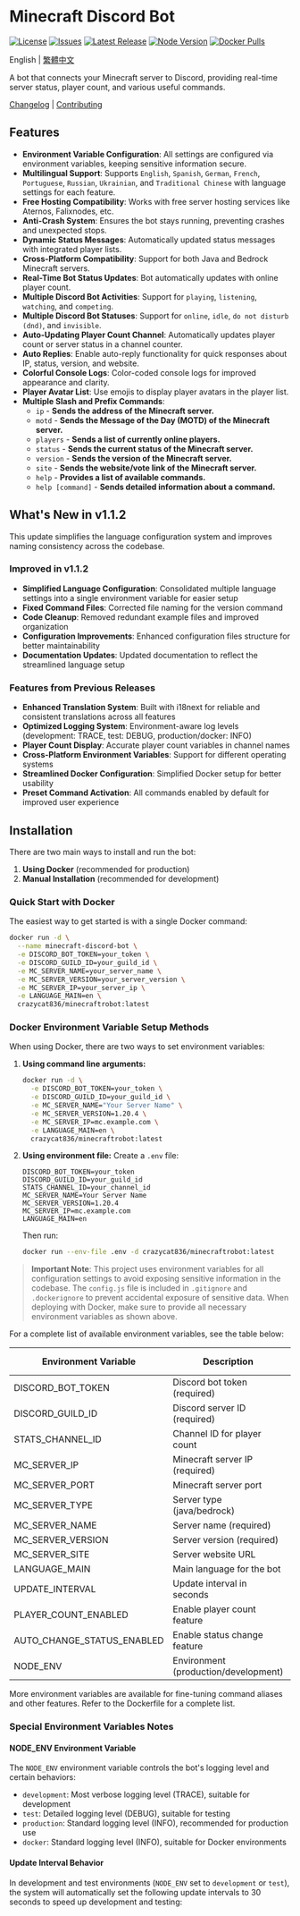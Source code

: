 # Minecraft Discord Bot

[![License](https://img.shields.io/github/license/crazycat836/minecraft-discord-bot?style=for-the-badge&color=5D6D7E)](LICENSE)
[![Issues](https://img.shields.io/github/issues/crazycat836/minecraft-discord-bot?style=for-the-badge&color=5D6D7E)](https://github.com/crazycat836/minecraft-discord-bot/issues)
[![Latest Release](https://img.shields.io/github/v/release/crazycat836/minecraft-discord-bot?style=for-the-badge&color=5D6D7E)](https://github.com/crazycat836/minecraft-discord-bot/releases)
[![Node Version](https://img.shields.io/node/v/minecraft-discord-bot?style=for-the-badge&color=5D6D7E)](package.json)
[![Docker Pulls](https://img.shields.io/docker/pulls/crazycat836/minecraftrobot?style=for-the-badge&color=5D6D7E)](https://hub.docker.com/r/crazycat836/minecraftrobot)

English | [繁體中文](README_zh-TW.md)

A bot that connects your Minecraft server to Discord, providing real-time server status, player count, and various useful commands.

[Changelog](CHANGELOG.md) | [Contributing](CONTRIBUTING.md)

## Features

- **Environment Variable Configuration**: All settings are configured via environment variables, keeping sensitive information secure.
- **Multilingual Support**: Supports `English`, `Spanish`, `German`, `French`, `Portuguese`, `Russian`, `Ukrainian`, and `Traditional Chinese` with language settings for each feature.
- **Free Hosting Compatibility**: Works with free server hosting services like Aternos, Falixnodes, etc.
- **Anti-Crash System**: Ensures the bot stays running, preventing crashes and unexpected stops.
- **Dynamic Status Messages**: Automatically updated status messages with integrated player lists.
- **Cross-Platform Compatibility**: Support for both Java and Bedrock Minecraft servers.
- **Real-Time Bot Status Updates**: Bot automatically updates with online player count.
- **Multiple Discord Bot Activities**: Support for `playing`, `listening`, `watching`, and `competing`.
- **Multiple Discord Bot Statuses**: Support for `online`, `idle`, `do not disturb (dnd)`, and `invisible`.
- **Auto-Updating Player Count Channel**: Automatically updates player count or server status in a channel counter.
- **Auto Replies**: Enable auto-reply functionality for quick responses about IP, status, version, and website.
- **Colorful Console Logs**: Color-coded console logs for improved appearance and clarity.
- **Player Avatar List**: Use emojis to display player avatars in the player list.
- **Multiple Slash and Prefix Commands**:
  - `ip` - **Sends the address of the Minecraft server.**
  - `motd` - **Sends the Message of the Day (MOTD) of the Minecraft server.**
  - `players` - **Sends a list of currently online players.**
  - `status` - **Sends the current status of the Minecraft server.**
  - `version` - **Sends the version of the Minecraft server.**
  - `site` - **Sends the website/vote link of the Minecraft server.**
  - `help` - **Provides a list of available commands.**
  - `help [command]` - **Sends detailed information about a command.**

## What's New in v1.1.2

This update simplifies the language configuration system and improves naming consistency across the codebase.

### Improved in v1.1.2
- **Simplified Language Configuration**: Consolidated multiple language settings into a single environment variable for easier setup
- **Fixed Command Files**: Corrected file naming for the version command
- **Code Cleanup**: Removed redundant example files and improved organization
- **Configuration Improvements**: Enhanced configuration files structure for better maintainability
- **Documentation Updates**: Updated documentation to reflect the streamlined language setup

### Features from Previous Releases
- **Enhanced Translation System**: Built with i18next for reliable and consistent translations across all features
- **Optimized Logging System**: Environment-aware log levels (development: TRACE, test: DEBUG, production/docker: INFO)
- **Player Count Display**: Accurate player count variables in channel names
- **Cross-Platform Environment Variables**: Support for different operating systems
- **Streamlined Docker Configuration**: Simplified Docker setup for better usability
- **Preset Command Activation**: All commands enabled by default for improved user experience

## Installation

There are two main ways to install and run the bot:

1. **Using Docker** (recommended for production)
2. **Manual Installation** (recommended for development)

### Quick Start with Docker

The easiest way to get started is with a single Docker command:

```bash
docker run -d \
  --name minecraft-discord-bot \
  -e DISCORD_BOT_TOKEN=your_token \
  -e DISCORD_GUILD_ID=your_guild_id \
  -e MC_SERVER_NAME=your_server_name \
  -e MC_SERVER_VERSION=your_server_version \
  -e MC_SERVER_IP=your_server_ip \
  -e LANGUAGE_MAIN=en \
  crazycat836/minecraftrobot:latest
```

### Docker Environment Variable Setup Methods

When using Docker, there are two ways to set environment variables:

1. **Using command line arguments:**
   ```bash
   docker run -d \
     -e DISCORD_BOT_TOKEN=your_token \
     -e DISCORD_GUILD_ID=your_guild_id \
     -e MC_SERVER_NAME="Your Server Name" \
     -e MC_SERVER_VERSION=1.20.4 \
     -e MC_SERVER_IP=mc.example.com \
     -e LANGUAGE_MAIN=en \
     crazycat836/minecraftrobot:latest
   ```

2. **Using environment file:**
   Create a `.env` file:
   ```env
   DISCORD_BOT_TOKEN=your_token
   DISCORD_GUILD_ID=your_guild_id
   STATS_CHANNEL_ID=your_channel_id
   MC_SERVER_NAME=Your Server Name
   MC_SERVER_VERSION=1.20.4
   MC_SERVER_IP=mc.example.com
   LANGUAGE_MAIN=en
   ```
   
   Then run:
   ```bash
   docker run --env-file .env -d crazycat836/minecraftrobot:latest
   ```

> **Important Note**: This project uses environment variables for all configuration settings to avoid exposing sensitive information in the codebase. The `config.js` file is included in `.gitignore` and `.dockerignore` to prevent accidental exposure of sensitive data. When deploying with Docker, make sure to provide all necessary environment variables as shown above.

For a complete list of available environment variables, see the table below:

| Environment Variable | Description | Default Value |
|----------------------|-------------|---------------|
| DISCORD_BOT_TOKEN | Discord bot token (required) | none |
| DISCORD_GUILD_ID | Discord server ID (required) | none |
| STATS_CHANNEL_ID | Channel ID for player count | none |
| MC_SERVER_IP | Minecraft server IP (required) | none |
| MC_SERVER_PORT | Minecraft server port | 25565 |
| MC_SERVER_TYPE | Server type (java/bedrock) | java |
| MC_SERVER_NAME | Server name (required) | none |
| MC_SERVER_VERSION | Server version (required) | none |
| MC_SERVER_SITE | Server website URL | "" |
| LANGUAGE_MAIN | Main language for the bot | zh-TW |
| UPDATE_INTERVAL | Update interval in seconds | 60 |
| PLAYER_COUNT_ENABLED | Enable player count feature | true |
| AUTO_CHANGE_STATUS_ENABLED | Enable status change feature | true |
| NODE_ENV | Environment (production/development) | production |

More environment variables are available for fine-tuning command aliases and other features. Refer to the Dockerfile for a complete list.

### Special Environment Variables Notes

#### NODE_ENV Environment Variable
The `NODE_ENV` environment variable controls the bot's logging level and certain behaviors:
- `development`: Most verbose logging level (TRACE), suitable for development
- `test`: Detailed logging level (DEBUG), suitable for testing
- `production`: Standard logging level (INFO), recommended for production use
- `docker`: Standard logging level (INFO), suitable for Docker environments

#### Update Interval Behavior
In development and test environments (`NODE_ENV` set to `development` or `test`), the system will automatically set the following update intervals to 30 seconds to speed up development and testing: